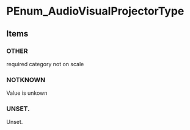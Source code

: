 # PEnum_AudioVisualProjectorType

## Items

### OTHER
required category not on scale

### NOTKNOWN
Value is unkown

### UNSET.
Unset.
